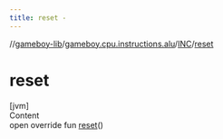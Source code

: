 ```yaml
---
title: reset -
---
```

//[gameboy-lib](../../index.md)/[gameboy.cpu.instructions.alu](../index.md)/[INC](index.md)/[reset](reset.md)



# reset  
[jvm]  
Content  
open override fun [reset](reset.md)()  



